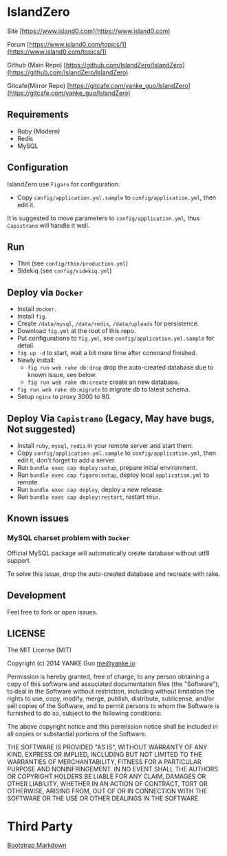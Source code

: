 # IslandZero

Site    [https://www.island0.com](https://www.island0.com)

Forum   [https://www.island0.com/topics/1](https://www.island0.com/topics/1)

Github (Main Repo)  [https://github.com/IslandZero/IslandZero](https://github.com/IslandZero/IslandZero)

Gitcafe(Mirror Repo) [https://gitcafe.com/yanke_guo/IslandZero](https://gitcafe.com/yanke_guo/IslandZero)

## Requirements

-  Ruby (Modern)
-  Redis
-  MySQL

## Configuration

IslandZero use `Figaro` for configuration.

-  Copy `config/application.yml.sample` to `config/application.yml`, then edit it.

It is suggested to move parameters to `config/application.yml`, thus `Capistrano` will handle it well.

## Run

-  Thin     (see `config/thin/production.yml`)
-  Sidekiq  (see `config/sidekiq.yml`)

## Deploy via `Docker`

- Install `docker`.
- Install `fig`.
- Create `/data/mysql`, `/data/redis`, `/data/uploads` for persistence.
- Download `fig.yml` at the root of this repo.
- Put configurations to `fig.yml`, see `config/application.yml.sample` for detail.
- `fig up -d` to start, wait a bit more time after command finished.
- Newly install:
  - `fig run web rake db:drop` drop the auto-created database due to known issue, see below.
  - `fig run web rake db:create` create an new database.
- `fig run web rake db:migrate` to migrate db to latest schema.
- Setup `nginx` to proxy 3000 to 80.

## Deploy Via `Capistrano` (Legacy, May have bugs, Not suggested)

-  Install `ruby`, `mysql`, `redis` in your remote server and start them.
-  Copy `config/application.yml.sample` to `config/application.yml`, then edit it, don't forget to add a server.
-  Run  `bundle exec cap deploy:setup`, prepare initial environment.
-  Run  `bundle exec cap figaro:setup`, deploy local `application.yml` to remote.
-  Run  `bundle exec cap deploy`, deploy a new release.
-  Run  `bundle exec cap deploy:restart`, restart `thin`.

## Known issues

### MySQL charset problem with `Docker`

Official MySQL package will automatically create database without utf8 support.

To solve this issue, drop the auto-created database and recreate with rake.

## Development

Feel free to fork or open issues.

## LICENSE

The MIT License (MIT)

Copyright (c) 2014 YANKE Guo <me@yanke.io>

Permission is hereby granted, free of charge, to any person obtaining a copy
of this software and associated documentation files (the "Software"), to deal
in the Software without restriction, including without limitation the rights
to use, copy, modify, merge, publish, distribute, sublicense, and/or sell
copies of the Software, and to permit persons to whom the Software is
furnished to do so, subject to the following conditions:

The above copyright notice and this permission notice shall be included in
all copies or substantial portions of the Software.

THE SOFTWARE IS PROVIDED "AS IS", WITHOUT WARRANTY OF ANY KIND, EXPRESS OR
IMPLIED, INCLUDING BUT NOT LIMITED TO THE WARRANTIES OF MERCHANTABILITY,
FITNESS FOR A PARTICULAR PURPOSE AND NONINFRINGEMENT. IN NO EVENT SHALL THE
AUTHORS OR COPYRIGHT HOLDERS BE LIABLE FOR ANY CLAIM, DAMAGES OR OTHER
LIABILITY, WHETHER IN AN ACTION OF CONTRACT, TORT OR OTHERWISE, ARISING FROM,
OUT OF OR IN CONNECTION WITH THE SOFTWARE OR THE USE OR OTHER DEALINGS IN
THE SOFTWARE.

# Third Party

[Bootstrap Markdown](http://toopay.github.io/bootstrap-markdown/)
